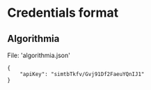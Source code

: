 # Credentials format

## Algorithmia

File: 'algorithmia.json'
```
{
    "apiKey": "simtbTkfv/Gvj91Df2FaeuYQnIJ1"
}
```